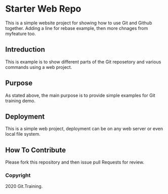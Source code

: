 # Starter Web Repo

This is a simple website project for showing how to use Git and Github together.
Adding a line for rebase example, then more chnages from myfeature too.

## Intreduction

This is example is to show different parts of the Git reposetory and various commands using a web project.
## Purpose

As stated above, the main purpose is to provide simple examples for Git training demo.

## Deployment

This is a simple web project, deployment can be on any web server or even local file system.

## How To Contribute

Please fork this repository and then issue pull Requests for review.

### Copyright

2020 Git.Training.